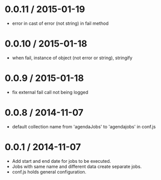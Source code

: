 0.0.11 / 2015-01-19 
==================

 * error in cast of error (not string) in fail method

0.0.10 / 2015-01-18 
==================

 * when fail, instance of object (not error or string), stringify

0.0.9 / 2015-01-18 
==================

 * fix external fail call not being logged

0.0.8 / 2014-11-07 
==================

 * default collection name from 'agendaJobs' to 'agendajobs' in conf.js

0.0.1 / 2014-11-07 
==================

 * Add start and end date for jobs to be executed.
 * Jobs with same name and different data create separate jobs.
 * conf.js holds general configuration.
